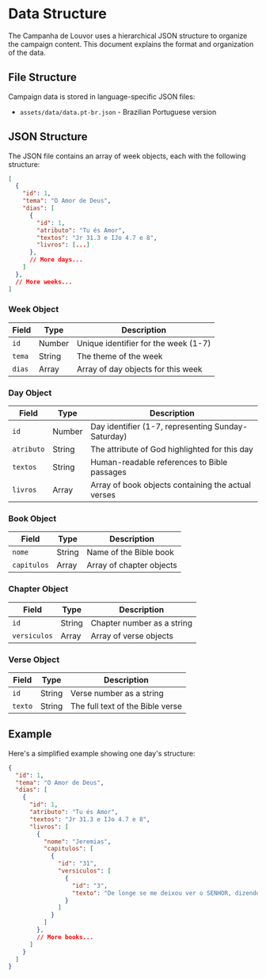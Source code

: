 # Data Structure

The Campanha de Louvor uses a hierarchical JSON structure to organize the campaign content. This document explains the format and organization of the data.

## File Structure

Campaign data is stored in language-specific JSON files:
- `assets/data/data.pt-br.json` - Brazilian Portuguese version

## JSON Structure

The JSON file contains an array of week objects, each with the following structure:

```json
[
  {
    "id": 1,
    "tema": "O Amor de Deus",
    "dias": [
      {
        "id": 1,
        "atributo": "Tu és Amor",
        "textos": "Jr 31.3 e IJo 4.7 e 8",
        "livros": [...]
      },
      // More days...
    ]
  },
  // More weeks...
]
```

### Week Object

| Field | Type | Description |
|-------|------|-------------|
| `id` | Number | Unique identifier for the week (1-7) |
| `tema` | String | The theme of the week |
| `dias` | Array | Array of day objects for this week |

### Day Object

| Field | Type | Description |
|-------|------|-------------|
| `id` | Number | Day identifier (1-7, representing Sunday-Saturday) |
| `atributo` | String | The attribute of God highlighted for this day |
| `textos` | String | Human-readable references to Bible passages |
| `livros` | Array | Array of book objects containing the actual verses |

### Book Object

| Field | Type | Description |
|-------|------|-------------|
| `nome` | String | Name of the Bible book |
| `capitulos` | Array | Array of chapter objects |

### Chapter Object

| Field | Type | Description |
|-------|------|-------------|
| `id` | String | Chapter number as a string |
| `versiculos` | Array | Array of verse objects |

### Verse Object

| Field | Type | Description |
|-------|------|-------------|
| `id` | String | Verse number as a string |
| `texto` | String | The full text of the Bible verse |

## Example

Here's a simplified example showing one day's structure:

```json
{
  "id": 1,
  "tema": "O Amor de Deus",
  "dias": [
    {
      "id": 1,
      "atributo": "Tu és Amor",
      "textos": "Jr 31.3 e IJo 4.7 e 8",
      "livros": [
        {
          "nome": "Jeremias",
          "capitulos": [
            {
              "id": "31",
              "versiculos": [
                {
                  "id": "3",
                  "texto": "De longe se me deixou ver o SENHOR, dizendo: Com amor eterno eu te amei; por isso, com benignidade te atraí."
                }
              ]
            }
          ]
        },
        // More books...
      ]
    }
  ]
}
``` 
